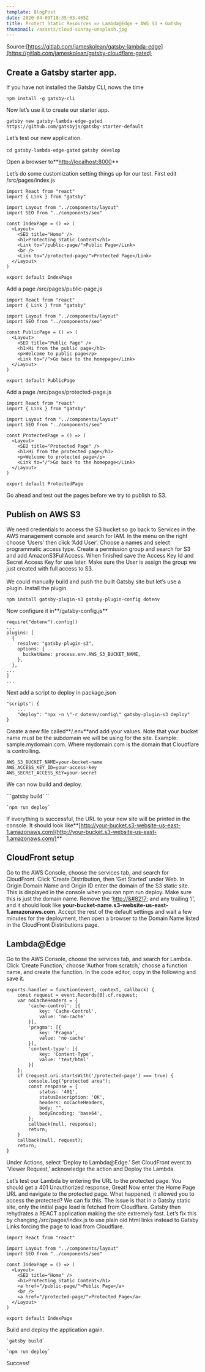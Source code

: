 ```yaml
---
template: BlogPost
date: 2020-04-09T18:35:03.465Z
title: Protect Static Resources => Lambda@Edge + AWS S3 + Gatsby
thumbnail: /assets/cloud-sunray-unsplash.jpg
---
```

Source:[https://gitlab.com/jameskolean/gatsby-lambda-edge](https://gitlab.com/jameskolean/gatsby-cloudflare-gated)

## Create a Gatsby starter app.

If you have not installed the Gatsby CLI, nows the time

`npm install -g gatsby-cli`

Now let’s use it to create our starter app.

`gatsby new gatsby-lambda-edge-gated https://github.com/gatsbyjs/gatsby-starter-default`

Let’s test our new application.

`cd gatsby-lambda-edge-gated` `gatsby develop`

Open a browser to**[http://localhost:8000](http://localhost:8000/)**

Let’s do some customization setting things up for our test. First edit /src/pages/index.js

```
import React from "react"
import { Link } from "gatsby"
 
import Layout from "../components/layout"
import SEO from "../components/seo"
 
const IndexPage = () => (
  <Layout>
    <SEO title="Home" />
    <h1>Protecting Static Content</h1>
    <Link to="/public-page/">Public Page</Link>
    <br />
    <Link to="/protected-page/">Protected Page</Link>
  </Layout>
)
 
export default IndexPage
```

Add a page /src/pages/public-page.js

```
import React from "react"
import { Link } from "gatsby"
 
import Layout from "../components/layout"
import SEO from "../components/seo"
 
const PublicPage = () => (
  <Layout>
    <SEO title="Public Page" />
    <h1>Hi from the public page</h1>
    <p>Welcome to public page</p>
    <Link to="/">Go back to the homepage</Link>
  </Layout>
)
 
export default PublicPage
```

Add a page /src/pages/protected-page.js

```
import React from "react"
import { Link } from "gatsby"
 
import Layout from "../components/layout"
import SEO from "../components/seo"
 
const ProtectedPage = () => (
  <Layout>
    <SEO title="Protected Page" />
    <h1>Hi from the protected page</h1>
    <p>Welcome to protected page</p>
    <Link to="/">Go back to the homepage</Link>
  </Layout>
)
 
export default ProtectedPage
```

Go ahead and test out the pages before we try to publish to S3.

## Publish on AWS S3

We need credentials to access the S3 bucket so go back to Services in the AWS management console and search for IAM. In the menu on the right choose ‘Users’ then click ‘Add User’. Choose a names and select programmatic access type. Create a permission group and search for S3 and add AmazonS3FullAccess. When finished save the Access Key Id and Secret Access Key for use later. Make sure the User is assign the group we just created with full access to S3.\
\
We could manually build and push the built Gatsby site but let’s use a plugin. Install the plugin.

``npm install gatsby-plugin-s3 gatsby-plugin-config dotenv``

Now configure it in**/gatsby-config.js**

```
require("dotenv").config()
...
plugins: [
  {
    resolve: "gatsby-plugin-s3",
    options: {
      bucketName: process.env.AWS_S3_BUCKET_NAME,
    },
  },
...
]
...
```

Next add a script to deploy in package.json

```
"scripts": {
    ...
    "deploy": "npx -n \"-r dotenv/config\" gatsby-plugin-s3 deploy"
}
```

Create a new file called**/.env**and add your values. Note that your bucket name must be the subdomain we will be using for the site. Example: sample.mydomain.com. Where mydomain.com is the domain that Cloudflare is controlling.

```
AWS_S3_BUCKET_NAME=your-bucket-name
AWS_ACCESS_KEY_ID=your-access-key
AWS_SECRET_ACCESS_KEY=your-secret
```

We can now build and deploy.

```gatsby build` ``

`` `npm run deploy` ``

If everything is successful, the URL to your new site will be printed in the console. It should look like**[http://your-bucket.s3-website-us-east-1.amazonaws.com](http://your-bucket.s3-website-us-east-1.amazonaws.com/)**

## CloudFront setup

Go to the AWS Console, choose the services tab, and search for CloudFront. Click ‘Create Distribution, then ‘Get Started’ under Web. In Origin Domain Name and Origin ID enter the domain of the S3 static site. This is displayed in the console when you ran npm run deploy. Make sure this is just the domain name. Remove the ‘[http://&#8217](http://%26/#8217); and any trailing ‘/’, and it should look like **your-bucket-name.s3-website-us-east-1.amazonaws.com**. Accept the rest of the default settings and wait a few minutes for the deployment, then open a browser to the Domain Name listed in the CloudFront Distributions page.

## Lambda@Edge

Go to the AWS Console, choose the services tab, and search for Lambda.\
Click ‘Create Function,’ choose ‘Author from scratch,’ choose a function name, and create the function. In the code editor, copy in the following and save it.

```
exports.handler = function(event, context, callback) {
    const request = event.Records[0].cf.request;
    var noCacheHeaders = {
        'cache-control': [{
            key: 'Cache-Control',
            value: 'no-cache'
        }],
        'pragma': [{
            key: 'Pragma',
            value: 'no-cache'
        }],
        'content-type': [{
            key: 'Content-Type',
            value: 'text/html'
        }]
    };
    if (request.uri.startsWith('/protected-page') === true) {
        console.log("protected area");
        const response = {
            status: '401',
            statusDescription: 'OK',
            headers: noCacheHeaders,
            body: "",
            bodyEncoding: 'base64',  
        };
        callback(null, response);
        return;
    }
    callback(null, request);
    return;
}
```

Under Actions, select ‘Deploy to Lambda@Edge.’ Set CloudFront event to ‘Viewer Request,’ acknowledge the action and Deploy the Lambda.

Let’s test our Lambda by entering the URL to the protected page. You should get a 401 Unauthorized response, Great! Now enter the Home Page URL and navigate to the protected page. What happened, it allowed you to access the protected? We can fix this. The issue is that in a Gatsby static site, only the initial page load is fetched from Cloudflare. Gatsby then rehydrates a REACT application making the site extremely fast. Let’s fix this by changing /src/pages/index.js to use plain old html links instead to Gatsby Links forcing the page to load from Cloudflare.

```
import React from "react"
 
import Layout from "../components/layout"
import SEO from "../components/seo"
 
const IndexPage = () => (
  <Layout>
    <SEO title="Home" />
    <h1>Protecting Static Content</h1>
    <a href="/public-page/">Public Page</a>
    <br />
    <a href="/protected-page/">Protected Page</a>
  </Layout>
)
 
export default IndexPage
```

Build and deploy the application again.

`` `gatsby build` ``

`` `npm run deploy` ``

Success!
